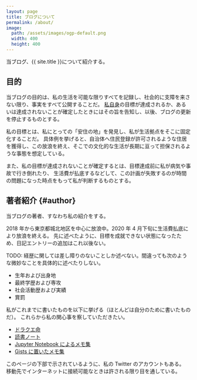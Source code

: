 ```yaml
---
layout: page
title: ブログについて
permalink: /about/
image:
  path: /assets/images/ogp-default.png
  width: 400
  height: 400
---
```


当ブログ、{{ site.title }}について紹介する。

## 目的

当ブログの目的は、私の生活を可能な限りすべてを記録し、社会的に支障を来さない限り、事実をすべて公開することだ。
[私自身](#author)の目標が達成されるか、あるいは達成されないことが確定したときにはその旨を告知し、以後、ブログの更新を停止するものとする。

私の目標とは、私にとっての「安住の地」を発見し、私が生活拠点をそこに固定化することだ。
具体例を挙げると、自治体へ住民登録が許可されるような住居を獲得し、この放浪を終え、そこでの文化的な生活が長期に亘って担保されるような事態を想定している。

また、私の目標が達成されないことが確定するとは、目標達成前に私が病気や事故で行き倒れたり、
生活費が払底するなどして、この計画が失敗するのが時間の問題になった時点をもって私が判断するものとする。

## 著者紹介 {#author}

当ブログの著者、すなわち私の紹介をする。

2018 年から東京都城北地区を中心に放浪中。2020 年 4 月下旬に生活費払底により放浪を終える。
先に述べたように、目標を成就できない状態になったため、日記エントリーの追加はこれ以後ない。

TODO: 経歴に関しては差し障りのないことしか述べない。間違っても次のような微妙なことを具体的に述べたりしない。

* 生年および出身地
* 最終学歴および専攻
* 社会活動歴および実績
* 賞罰

私がこれまでに書いたものを以下に挙げる（ほとんどは自分のために書いたものだ）。
これらから私の関心事を察していただきたい。

* [ドラクエ命](https://github.com/showa-yojyo/dqbook/index.html)
* [読書ノート](https://github.com/showa-yojyo/notebook/index.html)
* [Jupyter Notebook によるメモ集](https://github.com/showa-yojyo/jupyter-notebooks)
* [Gists に置いたメモ集](https://gist.github.com/showa-yojyo)

このページの下部で示されているように、私の Twitter のアカウントもある。
移動先でインターネットに接続可能なときは許される限り目を通している。
